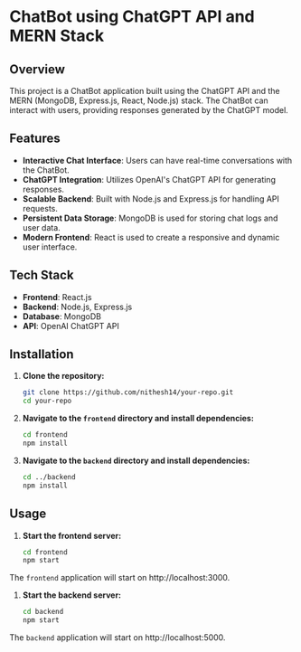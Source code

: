 # ChatBot using ChatGPT API and MERN Stack

## Overview

This project is a ChatBot application built using the ChatGPT API and the MERN (MongoDB, Express.js, React, Node.js) stack. The ChatBot can interact with users, providing responses generated by the ChatGPT model.

## Features

- **Interactive Chat Interface**: Users can have real-time conversations with the ChatBot.
- **ChatGPT Integration**: Utilizes OpenAI's ChatGPT API for generating responses.
- **Scalable Backend**: Built with Node.js and Express.js for handling API requests.
- **Persistent Data Storage**: MongoDB is used for storing chat logs and user data.
- **Modern Frontend**: React is used to create a responsive and dynamic user interface.

## Tech Stack

- **Frontend**: React.js
- **Backend**: Node.js, Express.js
- **Database**: MongoDB
- **API**: OpenAI ChatGPT API

## Installation

1. **Clone the repository:**

   ```bash
   git clone https://github.com/nithesh14/your-repo.git
   cd your-repo

2. **Navigate to the `frontend` directory and install dependencies:**

   ```bash
   cd frontend
   npm install

3. **Navigate to the `backend` directory and install dependencies:**

   ```bash
   cd ../backend
   npm install

## Usage

1. **Start the frontend server:**

   ```bash
   cd frontend
   npm start

The `frontend` application will start on http://localhost:3000.

1. **Start the backend server:**

   ```bash
   cd backend
   npm start

The `backend` application will start on http://localhost:5000.



